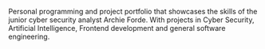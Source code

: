 Personal programming and project portfolio that showcases the skills of the junior cyber security analyst Archie Forde. With projects in Cyber Security, Artificial Intelligence, Frontend development and general software engineering.
